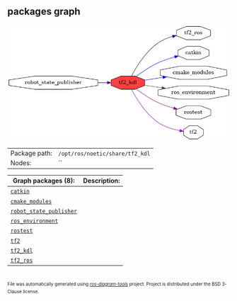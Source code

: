 <!--
File was automatically generated using 'ros-diagram-tools' project.
Project is distributed under the BSD 3-Clause license.
-->

## packages graph

[![tf2_kdl](tf2_kdl.png "tf2_kdl")](tf2_kdl.png)

|     |     |
| --- | --- |
| Package path: | `/opt/ros/noetic/share/tf2_kdl` |
| Nodes: | `` |


| Graph packages (8): | Description: |
| ------------------- | ------------ |
| [`catkin`](catkin.md) |  |
| [`cmake_modules`](cmake_modules.md) |  |
| [`robot_state_publisher`](robot_state_publisher.md) |  |
| [`ros_environment`](ros_environment.md) |  |
| [`rostest`](rostest.md) |  |
| [`tf2`](tf2.md) |  |
| [`tf2_kdl`](tf2_kdl.md) |  |
| [`tf2_ros`](tf2_ros.md) |  |


</br>
<font size="1">
File was automatically generated using <a href="https://github.com/anetczuk/ros-diagram-tools"><i>ros-diagram-tools</i></a> project.
Project is distributed under the BSD 3-Clause license.
</font>
